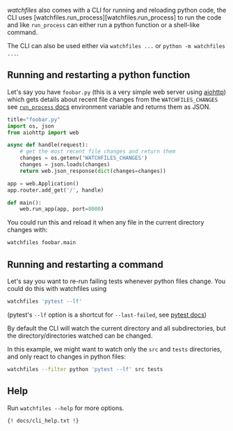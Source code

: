 *watchfiles* also comes with a CLI for running and reloading python code, the CLI uses
[watchfiles.run_process][watchfiles.run_process] to run the code and like `run_process` can either run a python
function or a shell-like command.

The CLI can also be used either via `watchfiles ...` or `python -m watchfiles ...`.

## Running and restarting a python function

Let's say you have `foobar.py` (this is a very simple web server using
[aiohttp](https://aiohttp.readthedocs.io/en/stable/)) which gets details about recent file changes from the
`WATCHFILES_CHANGES` see [`run_process` docs](./api/run_process.md#watchfiles.run_process)
environment variable and returns them as JSON.

```py
title="foobar.py"
import os, json
from aiohttp import web

async def handle(request):
    # get the most recent file changes and return them
    changes = os.getenv('WATCHFILES_CHANGES')
    changes = json.loads(changes)
    return web.json_response(dict(changes=changes))

app = web.Application()
app.router.add_get('/', handle)

def main():
    web.run_app(app, port=8000)
```

You could run this and reload it when any file in the current directory changes with:

```bash title="Running a python function"
watchfiles foobar.main
```

## Running and restarting a command

Let's say you want to re-run failing tests whenever python files change. You could do this with watchfiles using

```bash title="Running a command"
watchfiles 'pytest --lf'
```

(pytest's `--lf` option is a shortcut for `--last-failed`,
see [pytest docs](https://docs.pytest.org/en/latest/how-to/cache.html))

By default the CLI will watch the current directory and all subdirectories, but the directory/directories watched
can be changed.

In this example, we might want to watch only the `src` and `tests` directories, and only react to changes in python
files:

```bash title="Watching custom directories and files"
watchfiles --filter python 'pytest --lf' src tests
```

## Help

Run `watchfiles --help` for more options.

```{title="watchfiles --help"}
{! docs/cli_help.txt !}
```
